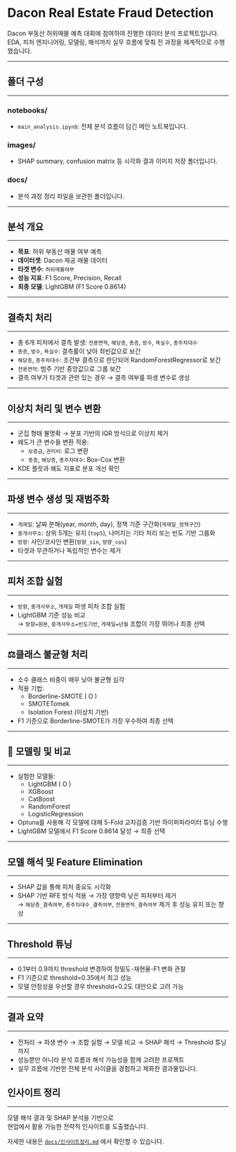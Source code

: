 # Dacon Real Estate Fraud Detection

Dacon 부동산 허위매물 예측 대회에 참여하여 진행한 데이터 분석 프로젝트입니다.  
EDA, 피처 엔지니어링, 모델링, 해석까지 실무 흐름에 맞춰 전 과정을 체계적으로 수행했습니다.

---

## 폴더 구성  
---
### notebooks/  
- `main_analysis.ipynb`: 전체 분석 흐름이 담긴 메인 노트북입니다.

### images/  
- SHAP summary, confusion matrix 등 시각화 결과 이미지 저장 폴더입니다.

###  docs/
- 분석 과정 정리 파일을 보관한 폴더입니다.

---

## 분석 개요  
---
- **목표**: 허위 부동산 매물 여부 예측  
- **데이터셋**: Dacon 제공 매물 데이터  
- **타겟 변수**: `허위매물여부`  
- **성능 지표**: F1 Score, Precision, Recall  
- **최종 모델**: LightGBM (F1 Score 0.8614)

---

## 결측치 처리  
---
- 총 6개 피처에서 결측 발생: `전용면적`, `해당층`, `총층`, `방수`, `욕실수`, `총주차대수`  
- `총층`, `방수`, `욕실수`: 결측률이 낮아 최빈값으로 보간  
- `해당층`, `총주차대수`: 조건부 결측으로 판단되어 RandomForestRegressor로 보간  
- `전용면적`: 범주 기반 중앙값으로 그룹 보간  
- 결측 여부가 타겟과 관련 있는 경우 → 결측 여부를 파생 변수로 생성

---

## 이상치 처리 및 변수 변환  
---
- 군집 형태 불명확 → 분포 기반의 IQR 방식으로 이상치 제거  
- 왜도가 큰 변수들 변환 적용:  
  - `보증금`, `관리비`: 로그 변환  
  - `총층`, `해당층`, `총주차대수`: Box-Cox 변환  
- KDE 플랏과 왜도 지표로 분포 개선 확인

---

## 파생 변수 생성 및 재범주화  
---
- `게재일`: 날짜 분해(year, month, day), 정책 기준 구간화(`게재일_정책구간`)  
- `중개사무소`: 상위 5개는 유지 (`top5`), 나머지는 기타 처리 또는 빈도 기반 그룹화  
- `방향`: 사인/코사인 변환(`방향_sin`, `방향_cos`)  
- 타겟과 무관하거나 독립적인 변수는 제거

---

## 피처 조합 실험  
---
- `방향`, `중개사무소`, `게재일` 파생 피처 조합 실험  
- LightGBM 기준 성능 비교  
→ `방향=원본`, `중개사무소=빈도기반`, `게재일=년월` 조합이 가장 뛰어나 최종 선택

---

## ⚖클래스 불균형 처리  
---
- 소수 클래스 비중이 매우 낮아 불균형 심각  
- 적용 기법:  
  - Borderline-SMOTE ( O )
  - SMOTETomek  
  - Isolation Forest (이상치 기반)  
- F1 기준으로 Borderline-SMOTE가 가장 우수하여 최종 선택

---

## 🤖 모델링 및 비교  
---
- 실험한 모델들:  
  - LightGBM ( O )  
  - XGBoost  
  - CatBoost  
  - RandomForest  
  - LogisticRegression  
- Optuna를 사용해 각 모델에 대해 5-Fold 교차검증 기반 하이퍼파라미터 튜닝 수행  
- LightGBM 모델에서 F1 Score 0.8614 달성 → 최종 선택

---

## 모델 해석 및 Feature Elimination  
---
- SHAP 값을 통해 피처 중요도 시각화  
- SHAP 기반 RFE 방식 적용 → 가장 영향력 낮은 피처부터 제거  
→ `해당층_결측여부`, `총주차대수_결측여부`, `전용면적_결측여부` 제거 후 성능 유지 또는 향상

---

## Threshold 튜닝  
---
- 0.1부터 0.9까지 threshold 변경하여 정밀도-재현율-F1 변화 관찰  
- F1 기준으로 threshold=0.35에서 최고 성능  
- 모델 안정성을 우선할 경우 threshold=0.2도 대안으로 고려 가능

---

## 결과 요약  
---
- 전처리 → 파생 변수 → 조합 실험 → 모델 비교 → SHAP 해석 → Threshold 튜닝까지  
- 성능뿐만 아니라 분석 흐름과 해석 가능성을 함께 고려한 프로젝트  
- 실무 흐름에 기반한 전체 분석 사이클을 경험하고 체화한 결과물입니다.

## 인사이트 정리  
---

모델 해석 결과 및 SHAP 분석을 기반으로  
현업에서 활용 가능한 전략적 인사이트를 도출했습니다.  

자세한 내용은 [`docs/인사이트정리.md`](./docs/인사이트정리.md) 에서 확인할 수 있습니다.